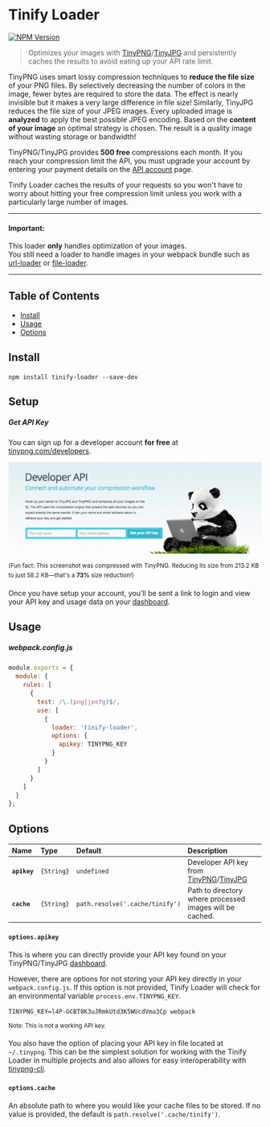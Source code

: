 # Tinify Loader

[![NPM Version](https://img.shields.io/npm/v/tinify-loader.svg?style=flat-square)](http://npmjs.com/package/tinify-loader)

> Optimizes your images with [TinyPNG](https://tinypng.com)/[TinyJPG](https://tinyjpg.com) and persistently caches the results to avoid eating up your API rate limit.

TinyPNG uses smart lossy compression techniques to **reduce the file size** of your PNG files. By selectively decreasing the number of colors in the image, fewer bytes are required to store the data. The effect is nearly invisible but it makes a very large difference in file size! Similarly, TinyJPG reduces the file size of your JPEG images. Every uploaded image is **analyzed** to apply the best possible JPEG encoding. Based on the **content of your image** an optimal strategy is chosen. The result is a quality image without wasting storage or bandwidth!

TinyPNG/TinyJPG provides **500 free** compressions each month. If you reach your compression limit the API, you must upgrade your account by entering your payment details on the [API account](https://tinyjpg.com/developers) page.

Tinify Loader caches the results of your requests so you won't have to worry about hitting your free compression limit unless you work with a particularly large number of images.

---

#### Important:

This loader **only** handles optimization of your images.  
You still need a loader to handle images in your webpack bundle such as [url-loader](https://github.com/webpack/url-loader) or [file-loader](https://github.com/webpack/file-loader).

---

## Table of Contents

- [Install](#install)
- [Usage](#usage)
- [Options](#options)

## Install

```
npm install tinify-loader --save-dev
```

## Setup

##### Get API Key

You can sign up for a developer account **for free** at [tinypng.com/developers](https://tinypng.com/developers).

![TinyPNG Sign Up](media/signup.png?raw=true)

<sup>(Fun fact: This screenshot was compressed with TinyPNG. Reducing its size from 213.2 KB to just 58.2 KB—that's a **73%** size reduction!)</sup>

Once you have setup your account, you'll be sent a link to login and view your API key and usage data on your [dashboard](https://tinypng.com/dashboard/developers).

## Usage

##### webpack.config.js
```js
module.exports = {
  module: {
    rules: [
      {
        test: /\.(png|jpe?g)$/,
        use: [
          {
            loader: 'tinify-loader',
            options: {
              apikey: TINYPNG_KEY
            }
          }
        ]
      }
    ]
  }
};
```

## Options

|Name|Type|Default|Description|
|:---|:---|:------|:----------|
|**`apikey`**|`{String}`|`undefined`|Developer API key from [TinyPNG](https://tinypng.com/developers)/[TinyJPG](https://tinyjpg.com/developers)|
|**`cache`**|`{String}`|`path.resolve('.cache/tinify')`|Path to directory where processed images will be cached.|

#### `options.apikey`
This is where you can directly provide your API key found on your TinyPNG/TinyJPG [dashboard](https://tinypng.com/dashboard/developers).

However, there are options for not storing your API key directly in your `webpack.config.js`. If this option is not provided, Tinify Loader will check for an environmental variable `process.env.TINYPNG_KEY`.

```
TINYPNG_KEY=l4P-GCBT8K3uJRmkUtd3K5WUcdVma3Cp webpack
```
<sup>Note: This is not a working API key.</sup>

You also have the option of placing your API key in file located at `~/.tinypng`. This can be the simplest solution for working with the Tinify Loader in multiple projects and also allows for easy interoperability with [tinypng-cli](https://www.npmjs.com/package/tinypng-cli).

#### `options.cache`

An absolute path to where you would like your cache files to be stored. If no value is provided, the default is `path.resolve('.cache/tinify')`.
